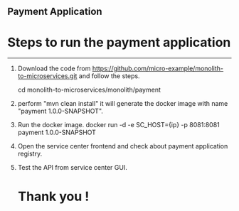 ## Payment Application


# Steps to run the payment application  
--------------------------------------------  
1. Download the code from https://github.com/micro-example/monolith-to-microservices.git and follow the steps.

   cd monolith-to-microservices/monolith/payment

2. perform "mvn clean install"
it will generate the docker image with name "payment 1.0.0-SNAPSHOT".

3. Run the docker image.
   docker run -d -e SC_HOST={ip} -p 8081:8081 payment 1.0.0-SNAPSHOT 
   
4. Open the service center frontend and check about payment application registry.

5. Test the API from service center GUI.
   
      # Thank you !
